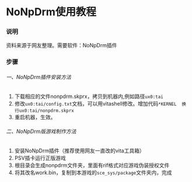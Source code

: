# NoNpDrm使用教程  

### 说明  
资料来源于网友整理。需要软件：NoNpDrm插件  

### 步骤  
###### 一、NoNpDrm插件安装方法  
1. 下载相应的文件nonpdrm.skprx，拷贝到机器内,例如路径``ux0:tai``
2. 修改``ux0:tai/config.txt``文档，可以用vitashell修改。增加代码``*KERNEL  换行ux0:tai/nonpdrm.skprx``
3. 重启机器，生效。

###### 二、NoNpDrm版游戏制作方法  
1. 安装NoNpDrm插件（推荐使用网友一直改的vita工具箱）
2. PSV插卡运行正版游戏
3. 根目录会生成nonpdrm文件夹，里面有rif格式对应游戏伪装授权文件
4. 将其改名work.bin，复制到本游戏的`sce_sys/package`文件夹内，完成
